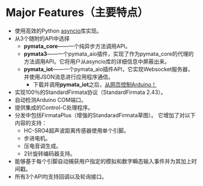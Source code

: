 # Major Features（主要特点）
+ 使用高效的Python [asyncio](https://docs.python.org/3/library/asyncio.html)库实现。
+ 从3个随附的API中选择
  + **pymata_core**——一个纯异步方法调用API。
  + **pymata3**——一个pymata_aio插件，实现了作为pymata_core的代理的方法调用API。它将用户从asyncio库的详细信息中屏蔽出来。
  + **pymata_iot**——一个pymata_aio插件API，它实现Websocket服务器，并使用JSON消息进行应用程序通信。
    + 下载并调用**pymata_iot**之后，[从网页控制Arduino！](http://mryslab.github.io/pymata-aio/examples/uno_iot_tester.html)
+ 实现100％的StandardFirmata协议（StandardFirmata 2.43）。
+ 自动检测Arduino COM端口。
+ 提供集成的Control-C处理程序。
+ 分发中包括FirmataPlus（增强的StandaradFirmata草图）。 它增加了对以下内容的支持：
  + HC-SRO4超声波距离传感器使用单个引脚。
  + 步进电机。
  + 压电音调生成。
  + 2针旋转编码器支持。
+ 能够基于每个引脚自动捕获用户指定的模拟和数字瞬态输入事件并为其加上时间戳。
+ 所有3个API均支持回调以及轮询接口。
